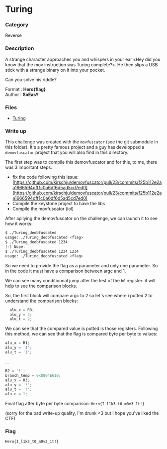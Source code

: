 # Turing

### Category

Reverse

### Description

A strange character approaches you and whispers in your ear «Hey did you know that the mov instruction was Turing complete?».
He then slips a USB stick with a strange binary on it into your pocket.

Can you solve his riddle?


Format : **Hero{flag}**<br>
Author : **SoEasY**

### Files

 - [Turing](Turing)

### Write up

This challenge was created with the `movfuscator` (see the git submodule in this folder). It's a pretty famous project and a guy has developped a `demovfuscator` project that you will also find in this directory.

The first step was to compile this demovfuscator and for this, to me, there was 3 important steps:
- fix the code following this issue: [https://github.com/kirschju/demovfuscator/pull/23/commits/f25b112e2aa1666594dff1c0a6df6d5ad5cd7ed0](https://github.com/kirschju/demovfuscator/pull/23/commits/f25b112e2aa1666594dff1c0a6df6d5ad5cd7ed0)
- Compile the keystone project to have the libs
- Compile the movfuscator (lol)

After apllying the demovfuscator on the challenge, we can launch it to see how it works:
```bash
$ ./Turing_deobfuscated 
usage: ./Turing_deobfuscated <flag>
$ ./Turing_deobfuscated 1234
[-] Nope.
$ ./Turing_deobfuscated 1234 1234
usage: ./Turing_deobfuscated <flag>
```
So we need to provide the flag as a parameter and only one parameter. So in the code it must have a comparison between argc and 1.

We can see many conditionnal jump after the test of the `b0` register: it will help to see the comparison blocks.

So, the first block will compare argc to 2 so let's see where i putted 2 to understand the comparison blocks:
```c
  alu_x = R3;
  alu_y = 2;
  alu_t = 2;
```

We can see that the compared value is putted is those registers. Following this method, we can see that the flag is compared byte per byte to values:
```c
alu_x = R1;
alu_y = 'I';
alu_t = 'I';
```
...
```c
R2 = '!';
branch_temp = 0x8804E61B;
alu_x = R3;
alu_y = '!';
alu_t = '!';
alu_c = 1;
```

Final flag after byte per byte comparison: `Hero{I_l1k3_t0_m0v3_1t!}`

(sorry for the bad write-up quality, I'm drunk <3 but I hope you've liked the CTF)

### Flag

```
Hero{I_l1k3_t0_m0v3_1t!}
```